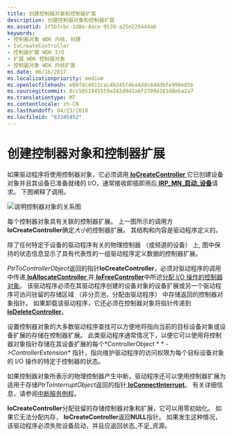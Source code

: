 ```yaml
---
title: 创建控制器对象和控制器扩展
description: 创建控制器对象和控制器扩展
ms.assetid: 1f5bfcbc-1d8e-4ace-9539-a25e226444a6
keywords:
- 控制器对象 WDK 内核，创建
- IoCreateController
- 控制器扩展 WDK I/O
- 扩展 WDK 控制器对象
- 控制器对象 WDK 内核扩展
ms.date: 06/16/2017
ms.localizationpriority: medium
ms.openlocfilehash: e08f8c4911cac4b245fdea4ddc448dbfe990e85b
ms.sourcegitcommit: 0cc5051945559a242d941a6f2799d161d8eba2a7
ms.translationtype: MT
ms.contentlocale: zh-CN
ms.lasthandoff: 04/23/2019
ms.locfileid: "63345452"
---
```

# <a name="creating-controller-objects-and-controller-extensions"></a>创建控制器对象和控制器扩展





如果驱动程序将使用控制器对象，它必须调用[ **IoCreateController** ](https://msdn.microsoft.com/library/windows/hardware/ff548395)它已创建设备对象并且其设备已准备就绪的 I/O，通常接收即插即用后[ **IRP\_MN\_启动\_设备**](https://msdn.microsoft.com/library/windows/hardware/ff551749)请求。 下图阐释了调用。

![说明控制器对象的关系图](images/3ctlrobj.png)

每个控制器对象具有关联的控制器扩展。 上一图所示的调用方**IoCreateController**确定*大小*的控制器扩展。 其结构和内容是驱动程序定义的。

除了任何特定于设备的驱动程序有关的物理控制器 （或频道的设备） 上, 图中保持的状态信息显示了具有代表性的一组驱动程序定义数据的控制器扩展。

*PtrToControllerObject*返回的指针**IoCreateController**，必须对驱动程序的调用中传递[ **IoAllocateController** ](https://msdn.microsoft.com/library/windows/hardware/ff548224)并[ **IoFreeController**](https://msdn.microsoft.com/library/windows/hardware/ff549104)中所述[分配 I/O 操作的控制器对象](allocating-controller-objects-for-i-o-operations.md)。 该驱动程序必须在其驱动程序创建的设备对象的设备扩展或另一个驱动程序可访问驻留的存储区域 （非分页池，分配由驱动程序） 中存储返回的控制器对象指针。 如果卸载该驱动程序，它还必须在控制器对象将指针传递到[ **IoDeleteController**](https://msdn.microsoft.com/library/windows/hardware/ff549078)。

设置控制器对象的大多数驱动程序查找可以方便地将指向当前的目标设备对象或设备扩展的存储在控制器扩展。 此类驱动程序通常情况下，以便它可以使用将控制器对象指针存储在其设备扩展的每个*ControllerObject * * *-&gt;ControllerExtension** 指针，指向维护驱动程序的访问权限为每个目标设备对象的 I/O 操作的特定于控制器的状态。

如果控制器对象所表示的物理控制器产生中断，驱动程序还可以使用控制器扩展为适用于存储*PtrToInterruptObject*返回的指针[ **IoConnectInterrupt**](https://msdn.microsoft.com/library/windows/hardware/ff548371)。 有关详细信息，请参阅[中断服务例程](interrupt-service-routines.md)。

**IoCreateController**分配驻留的存储控制器对象和扩展，它可以用零初始化。 如果它无法分配内存， **IoCreateController**返回**NULL**指针。 如果发生这种情况，该驱动程序必须失败设备启动，并且应返回状态\_不足\_资源。

 

 




